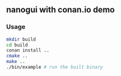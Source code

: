 ## nanogui with conan.io demo

### Usage
```bash
mkdir build
cd build
conan install ..
cmake ..
make ..
./bin/example # run the built binary
